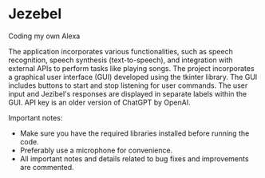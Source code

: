 # Jezebel
Coding my own Alexa




The application incorporates various functionalities, such as speech recognition, speech synthesis (text-to-speech), and integration with external APIs to perform tasks like playing songs. The project incorporates a graphical user interface (GUI) developed using the tkinter library. The GUI includes buttons to start and stop listening for user commands. The user input and Jezibel's responses are displayed in separate labels within the GUI. API key is an older version of ChatGPT by OpenAI.



Important notes:
- Make sure you have the required libraries installed before running the code.
- Preferably use a microphone for convenience.
- All important notes and details related to bug fixes and improvements are commented.
